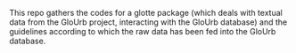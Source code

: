 This repo gathers the codes for a glotte package (which deals with textual data from the GloUrb project, interacting with the GloUrb database) and the guidelines according to which the raw data has been fed into the GloUrb database.
